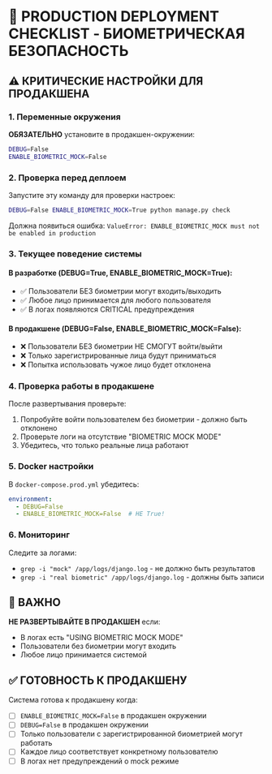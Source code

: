 # 🚨 PRODUCTION DEPLOYMENT CHECKLIST - БИОМЕТРИЧЕСКАЯ БЕЗОПАСНОСТЬ

## ⚠️ КРИТИЧЕСКИЕ НАСТРОЙКИ ДЛЯ ПРОДАКШЕНА

### 1. Переменные окружения
**ОБЯЗАТЕЛЬНО** установите в продакшен-окружении:
```bash
DEBUG=False
ENABLE_BIOMETRIC_MOCK=False
```

### 2. Проверка перед деплоем
Запустите эту команду для проверки настроек:
```bash
DEBUG=False ENABLE_BIOMETRIC_MOCK=True python manage.py check
```
Должна появиться ошибка: `ValueError: ENABLE_BIOMETRIC_MOCK must not be enabled in production`

### 3. Текущее поведение системы

#### В разработке (DEBUG=True, ENABLE_BIOMETRIC_MOCK=True):
- ✅ Пользователи БЕЗ биометрии могут входить/выходить
- ✅ Любое лицо принимается для любого пользователя
- ✅ В логах появляются CRITICAL предупреждения

#### В продакшене (DEBUG=False, ENABLE_BIOMETRIC_MOCK=False):
- ❌ Пользователи БЕЗ биометрии НЕ СМОГУТ войти/выйти
- ❌ Только зарегистрированные лица будут приниматься
- ❌ Попытка использовать чужое лицо будет отклонена

### 4. Проверка работы в продакшене

После развертывания проверьте:
1. Попробуйте войти пользователем без биометрии - должно быть отклонено
2. Проверьте логи на отсутствие "BIOMETRIC MOCK MODE"
3. Убедитесь, что только реальные лица работают

### 5. Docker настройки

В `docker-compose.prod.yml` убедитесь:
```yaml
environment:
  - DEBUG=False
  - ENABLE_BIOMETRIC_MOCK=False  # НЕ True!
```

### 6. Мониторинг

Следите за логами:
- `grep -i "mock" /app/logs/django.log` - не должно быть результатов
- `grep -i "real biometric" /app/logs/django.log` - должны быть записи

## 🔴 ВАЖНО

**НЕ РАЗВЕРТЫВАЙТЕ В ПРОДАКШЕН** если:
- В логах есть "USING BIOMETRIC MOCK MODE"
- Пользователи без биометрии могут входить
- Любое лицо принимается системой

## ✅ ГОТОВНОСТЬ К ПРОДАКШЕНУ

Система готова к продакшену когда:
- [ ] `ENABLE_BIOMETRIC_MOCK=False` в продакшен окружении
- [ ] `DEBUG=False` в продакшен окружении
- [ ] Только пользователи с зарегистрированной биометрией могут работать
- [ ] Каждое лицо соответствует конкретному пользователю
- [ ] В логах нет предупреждений о mock режиме